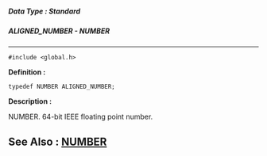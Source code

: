 ##### Data Type : Standard
##### ALIGNED_NUMBER - NUMBER
---
```
#include <global.h>
```

**Definition :**
```
typedef NUMBER ALIGNED_NUMBER;
```

**Description :**

NUMBER. 64-bit IEEE floating point number.


**See Also :**
[NUMBER](/domino-c-api-docs/reference/Data/NUMBER)
---
